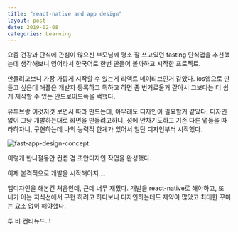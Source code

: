 ```yaml
---
title: "react-native and app design"
layout: post
date: 2019-02-08
categories: Learning
---
```




요즘 건강과 단식에 관심이 많으신 부모님께 평소 잘 쓰고있던 fasting 단식앱을 추천했는데 생각해보니 영어라서 한국어로 한번 만들어 볼까하고 시작한 프로젝트.

만들려고보니 가장 가깝게 시작할 수 있는게 리액트 네이티브인거 같았다.
ios앱으로 만들고 싶은데 애플은 개발자 등록하고 뭐하고 하면 좀 번거로울거 같아서 그보다는 더 쉽게 제작할 수 있는 안드로이드쪽을 택했다.

유투브랑 이것저것 보면서 따라 만드는데, 아무래도 디자인이 필요할거 같았다.
디자인없이 그냥 개발하는대로 화면을 만들려고하니, 성에 안차기도하고 기존 다른 앱들을 따라하자니, 구현하는데 나의 능력적 한계가 있어서 일단 디자인부터 시작했다.

![fast-app-design-concept](/images/fasting-app.png)


이렇게 반나절동안 컨셉 겸 초안디자인 작업을 완성했다.

이제 본격적으로 개발을 시작해야지....

앱디자인을 해본건 처음인데, 근데 너무 재밌다. 개발을 react-native로 해야하고, 또 내가 아는 지식선에서 구현 하려고 하다보니 디자인하는데도 제약이 많았고 최대한 꾸미는 요소 없이 해야했다.




투 비 컨티뉴드..!
